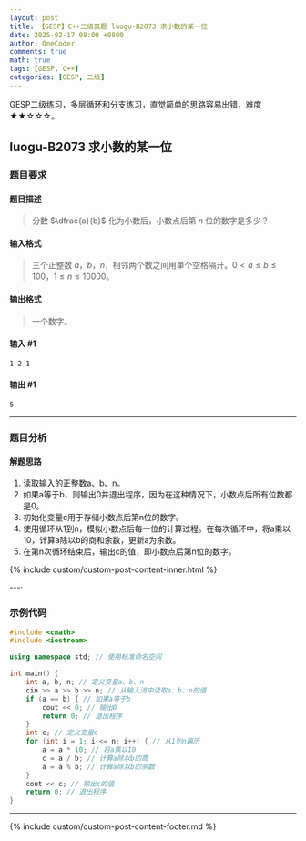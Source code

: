 ```yaml
---
layout: post
title: 【GESP】C++二级真题 luogu-B2073 求小数的某一位
date: 2025-02-17 08:00 +0800
author: OneCoder
comments: true
math: true
tags: [GESP, C++]
categories: [GESP, 二级]
---
```

GESP二级练习，多层循环和分支练习，直觉简单的思路容易出错，难度★★☆☆☆。

<!--more-->

## luogu-B2073 求小数的某一位

### 题目要求

#### 题目描述

>分数 $\dfrac{a}{b}$ 化为小数后，小数点后第 $n$ 位的数字是多少？

#### 输入格式

>三个正整数 $a$，$b$，$n$，相邻两个数之间用单个空格隔开。$0<a\le b\le100$，$1 \le n \le 10000$。

#### 输出格式

>一个数字。

#### 输入 #1

```console
1 2 1
```

#### 输出 #1

```console
5
```

---

### 题目分析

#### 解题思路

1. 读取输入的正整数a、b、n。
2. 如果a等于b，则输出0并退出程序，因为在这种情况下，小数点后所有位数都是0。
3. 初始化变量c用于存储小数点后第n位的数字。
4. 使用循环从1到n，模拟小数点后每一位的计算过程。在每次循环中，将a乘以10，计算a除以b的商和余数，更新a为余数。
5. 在第n次循环结束后，输出c的值，即小数点后第n位的数字。

{% include custom/custom-post-content-inner.html %}

---·

### 示例代码

```cpp
#include <cmath>
#include <iostream>

using namespace std; // 使用标准命名空间

int main() {
    int a, b, n; // 定义变量a、b、n
    cin >> a >> b >> n; // 从输入流中读取a、b、n的值
    if (a == b) { // 如果a等于b
        cout << 0; // 输出0
        return 0; // 退出程序
    }
    int c; // 定义变量c
    for (int i = 1; i <= n; i++) { // 从1到n遍历
        a = a * 10; // 将a乘以10
        c = a / b; // 计算a除以b的商
        a = a % b; // 计算a除以b的余数
    }
    cout << c; // 输出c的值
    return 0; // 退出程序
}
```

---

{% include custom/custom-post-content-footer.md %}
